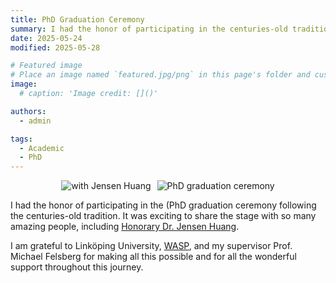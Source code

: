 ```yaml
---
title: PhD Graduation Ceremony
summary: I had the honor of participating in the centuries-old tradition along with some extraordinary honorary doctors.
date: 2025-05-24
modified: 2025-05-28

# Featured image
# Place an image named `featured.jpg/png` in this page's folder and customize its options here.
image:
  # caption: 'Image credit: []()'

authors:
  - admin

tags:
  - Academic
  - PhD
---
```

<div style="display: flex; justify-content: center; gap: 10px;">
<img src="ceremony1.jpg" alt="with Jensen Huang" style="width:auto; height:auto; max-width: 50%; max-height: 50%;" />
<img src="ceremony2.jpg" alt="PhD graduation ceremony" style="width:auto; height:auto; max-width: 50%; max-height: 50%;" />
</div>

I had the honor of participating in the (PhD graduation ceremony following the centuries-old tradition. It was exciting to share the stage with so many amazing people, including [Honorary Dr. Jensen Huang](https://liu.se/en/news-item/they-are-awarded-honorary-doctorates-2025).

I am grateful to Linköping University, [WASP](https://wasp-sweden.org/), and my supervisor Prof. Michael Felsberg for making all this possible and for all the wonderful support throughout this journey.